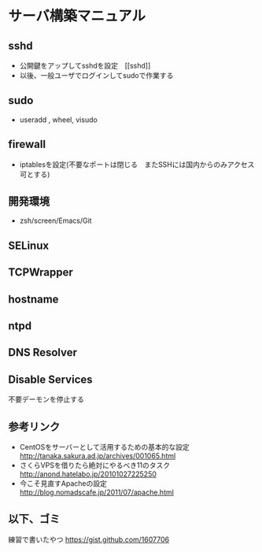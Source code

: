 # サーバ構築マニュアル

## sshd
* 公開鍵をアップしてsshdを設定　[[sshd]]
* 以後、一般ユーザでログインしてsudoで作業する

## sudo
 * useradd , wheel, visudo

## firewall
* iptablesを設定(不要なポートは閉じる　またSSHには国内からのみアクセス可とする)

## 開発環境
* zsh/screen/Emacs/Git

## SELinux
## TCPWrapper
## hostname
## ntpd
## DNS Resolver
## Disable Services
不要デーモンを停止する

## 参考リンク
* CentOSをサーバーとして活用するための基本的な設定
http://tanaka.sakura.ad.jp/archives/001065.html
* さくらVPSを借りたら絶対にやるべき11のタスク
http://anond.hatelabo.jp/20101027225250
* 今こそ見直すApacheの設定
http://blog.nomadscafe.jp/2011/07/apache.html

## 以下、ゴミ

練習で書いたやつ https://gist.github.com/1607706


